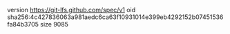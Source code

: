 version https://git-lfs.github.com/spec/v1
oid sha256:4c427836063a981aedc6ca63f10931014e399eb4292152b07451536fa84b3705
size 9085
